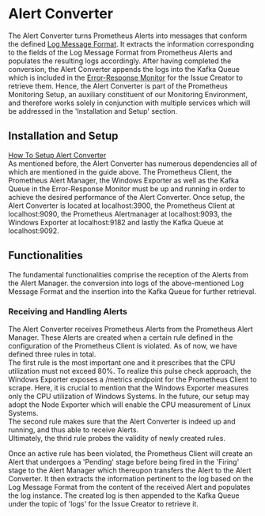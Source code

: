 # Alert Converter

The Alert Converter turns Prometheus Alerts into messages that conform the defined [Log Message Format](https://github.com/ccims/logging-message-format/blob/dev/src/logging-message-format.ts). It extracts the information corresponding to the fields of the Log Message Format from Prometheus Alerts and populates the resulting logs accordingly. After having completed the conversion, the Alert Converter appends the logs into the Kafka Queue which is included in the [Error-Response Monitor](https://ccims.github.io/overview-and-documentation/error-response-monitor) for the Issue Creator to retrieve them. Hence, the Alert Converter is part of the Prometheus Monitoring Setup, an auxiliary constituent of our Monitoring Environment, and therefore works solely in conjunction with multiple services which will be addressed in the 'Installation and Setup' section.

## Installation and Setup 

[How To Setup Alert Converter](https://github.com/ccims/Prometheus-Alert-Converter/blob/dev/README.md) \
As mentioned before, the Alert Converter has numerous dependencies all of which are mentioned in the guide above. The Prometheus Client, the Prometheus Alert Manager, the Windows Exporter as well as the Kafka Queue in the Error-Response Monitor must be up and running in order to achieve the desired performance of the Alert Converter.
Once setup, the Alert Converter is located at localhost:3900, the Prometheus Client at localhost:9090, the Prometheus Alertmanager at localhost:9093, the Windows Exporter at localhost:9182 and lastly the Kafka Queue at localhost:9092.

## Functionalities

The fundamental functionalities comprise the reception of the Alerts from the Alert Manager. the conversion into logs of the above-mentioned Log Message Format and the insertion into the Kafka Queue for further retrieval. 

### Receiving and Handling Alerts
The Alert Converter receives Prometheus Alerts from the Prometheus Alert Manager. These Alerts are created when a certain rule defined in the configuration of the Prometheus Client is violated. As of now, we have defined three rules in total. \
The first rule is the most important one and it prescribes that the CPU utilization must not exceed 80%. To realize this pulse check approach, the Windows Exporter exposes a /metrics endpoint for the Prometheus Client to scrape. Here, it is crucial to mention that the Windows Exporter measures only the CPU utilization of Windows Systems. In the future, our setup may adopt the Node Exporter which will enable the CPU measurement of Linux Systems. \
The second rule makes sure that the Alert Converter is indeed up and running, and thus able to receive Alerts. \
Ultimately, the thrid rule probes the validity of newly created rules. 

Once an active rule has been violated, the Prometheus Client will create an Alert that undergoes a 'Pending' stage before being fired in the 'Firing' stage to the Alert Manager which thereupon transfers the Alert to the Alert Converter. It then extracts the information pertinent to the log based on the Log Message Format from the content of the received Alert and populates the log instance. The created log is then appended to the Kafka Queue under the topic of 'logs' for the Issue Creator to retrieve it.

